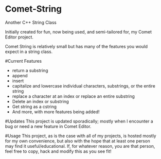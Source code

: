 # Comet-String
Another C++ String Class

Initially created for fun, now being used, and semi-tailored for, my Comet Editor project.

Comet String is relatively small but has many of the features you would expect in a string class.

#Current Features
<ul>
  <li>return a substring</li> 
  <li>append</li> 
  <li>insert</li> 
  <li>capitalize and lowercase individual characters, substrings, or the entire string</li>
  <li>replace a character at an index or replace an entire substring</li>
  <li>Delete an index or substring </li>
  <li>Get string as a cstring</li>
  <li>And more, with more features being added!</li>
 </ul>
 
 #Updates
 This project is updated sporadically; mostly when I encounter a bug or need a new feature in Comet Editor.
  
  #Usage
  This project, as is the case with all of my projects, is hosted mostly for my own convenience, but also with the hope that
  at least one person may find it useful/educational. If, for whatever reason, you are that person, feel free to copy, hack and modify
  this as you see fit!
  
